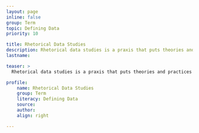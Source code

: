 ```yaml
---
layout: page
inline: false
group: Term
topic: Defining Data
priority: 10

title: Rhetorical Data Studies
description: Rhetorical data studies is a praxis that puts theories and practices from rhetorical studies into conversation with data feminism, critical data studies, and the black digital humanities to identify, interrogate, and communicate the intersectional dimensions of data, rhetoric, and power.
lastname: 

teaser: >
  Rhetorical data studies is a praxis that puts theories and practices from rhetorical studies into conversation with data feminism, critical data studies, and the black digital humanities to identify, interrogate, and communicate the intersectional dimensions of data, rhetoric, and power.

profile:
    name: Rhetorical Data Studies
    group: Term
    literacy: Defining Data
    source: 
    author: 
    align: right

---
```

